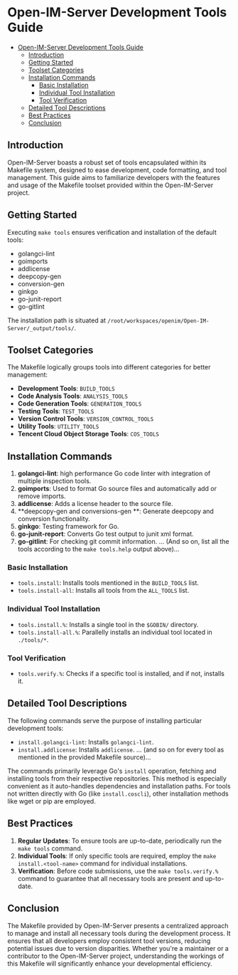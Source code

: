 # Open-IM-Server Development Tools Guide

- [Open-IM-Server Development Tools Guide](#open-im-server-development-tools-guide)
  - [Introduction](#introduction)
  - [Getting Started](#getting-started)
  - [Toolset Categories](#toolset-categories)
  - [Installation Commands](#installation-commands)
    - [Basic Installation](#basic-installation)
    - [Individual Tool Installation](#individual-tool-installation)
    - [Tool Verification](#tool-verification)
  - [Detailed Tool Descriptions](#detailed-tool-descriptions)
  - [Best Practices](#best-practices)
  - [Conclusion](#conclusion)


## Introduction

Open-IM-Server boasts a robust set of tools encapsulated within its Makefile system, designed to ease development, code formatting, and tool management. This guide aims to familiarize developers with the features and usage of the Makefile toolset provided within the Open-IM-Server project.

## Getting Started

Executing `make tools` ensures verification and installation of the default tools:

- golangci-lint
- goimports
- addlicense
- deepcopy-gen
- conversion-gen
- ginkgo
- go-junit-report
- go-gitlint

The installation path is situated at `/root/workspaces/openim/Open-IM-Server/_output/tools/`.

## Toolset Categories

The Makefile logically groups tools into different categories for better management:

- **Development Tools**: `BUILD_TOOLS`
- **Code Analysis Tools**: `ANALYSIS_TOOLS`
- **Code Generation Tools**: `GENERATION_TOOLS`
- **Testing Tools**: `TEST_TOOLS`
- **Version Control Tools**: `VERSION_CONTROL_TOOLS`
- **Utility Tools**: `UTILITY_TOOLS`
- **Tencent Cloud Object Storage Tools**: `COS_TOOLS`

## Installation Commands

1. **golangci-lint**: high performance Go code linter with integration of multiple inspection tools.
2. **goimports**: Used to format Go source files and automatically add or remove imports.
3. **addlicense**: Adds a license header to the source file.
4. **deepcopy-gen and conversions-gen **: Generate deepcopy and conversion functionality.
5. **ginkgo**: Testing framework for Go.
6. **go-junit-report**: Converts Go test output to junit xml format.
7. **go-gitlint**: For checking git commit information. ... (And so on, list all the tools according to the `make tools.help` output above)...

 

### Basic Installation

- `tools.install`: Installs tools mentioned in the `BUILD_TOOLS` list.
- `tools.install-all`: Installs all tools from the `ALL_TOOLS` list.

### Individual Tool Installation

- `tools.install.%`: Installs a single tool in the `$GOBIN/` directory.
- `tools.install-all.%`: Parallelly installs an individual tool located in `./tools/*`.

### Tool Verification

- `tools.verify.%`: Checks if a specific tool is installed, and if not, installs it.

## Detailed Tool Descriptions

The following commands serve the purpose of installing particular development tools:

- `install.golangci-lint`: Installs `golangci-lint`.
- `install.addlicense`: Installs `addlicense`. ... (and so on for every tool as mentioned in the provided Makefile source)...

The commands primarily leverage Go's `install` operation, fetching and installing tools from their respective repositories. This method is especially convenient as it auto-handles dependencies and installation paths. For tools not written directly with Go (like `install.coscli`), other installation methods like wget or pip are employed.

## Best Practices

1. **Regular Updates**: To ensure tools are up-to-date, periodically run the `make tools` command.
2. **Individual Tools**: If only specific tools are required, employ the `make install.<tool-name>` command for individual installations.
3. **Verification**: Before code submissions, use the `make tools.verify.%` command to guarantee that all necessary tools are present and up-to-date.

## Conclusion

The Makefile provided by Open-IM-Server presents a centralized approach to manage and install all necessary tools during the development process. It ensures that all developers employ consistent tool versions, reducing potential issues due to version disparities. Whether you're a maintainer or a contributor to the Open-IM-Server project, understanding the workings of this Makefile will significantly enhance your developmental efficiency.
